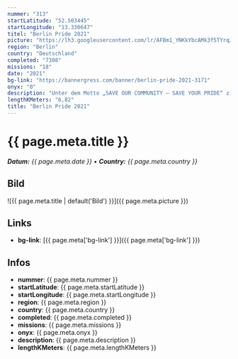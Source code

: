 ```yaml
---
nummer: "313"
startLatitude: "52.503445"
startLongitude: "13.330647"
titel: "Berlin Pride 2021"
picture: "https://lh3.googleusercontent.com/lr/AFBm1_YNKkYbcAMk3f5TYrqJV53AuwkaBGZYl4z4p1kz4Qmv45jhrnnFyJgB5geQ7WfXKEcnTbwE8dLpLOfxhl3uWboFHkGltNeSD2Ydv0lg84nPDltiutpNFiRNP1yf9efNaoV6o0YOclWbnXcEBhBi1iwtKGqFShcPKMm1gnGLEnQrbvAFxLiw1qRzZGYpLD9KP-ecRHwAw4XlvPv-5CxXlNnmtE2NUO-F1idKNBr3Fda3oWvamDWDw5kDwOCc1d4925OD9O-bqnEAskT_GsStFf8n_HMwHvhEOq7kyMC_V2NrhwMvE12kaX4HqNScgsuX5Fev4z7m8YzgmNJH6MHlQbD2gk15MCvfdkZmubBlWuXrm056PzcAIaYdj8qsR8MESMQ0xxfbQ8OsF77eAj-V_YQmnrHfCOfMyl-GQMSnCsOb-iWQS3dCv0x_Tt028khJ148qGMtLgXk8i5tqCzJru43uE_L3rjOV7VBPvQ4ZpBg3gWzfZwI0hM9j7EQc7C788V5UZ0BwxeL-YuZMes_8HONBeTPscO18ABrrdzJ89gX8FTghge9obfHbZRngqX6FMGu034aWyBDoVEr54Z1OmK8KOGCJSYjpYAR3t7JxnjAG2Tpic_eXaYDxq_79OSV1ItPtV7hrLI3crjPrlO-mJIkOT9nmmM_k1GCoIcLocYf71aPJoaaztb_eZlRMWDN38vwXk_krcbv6VfK7ASJDOQH5eVxBKbrZDYMct63kjWKMXl55AmgMz4GDZb4l5Phj-ancoDWTuyA54rWtWksN76z7itQXOXTbsEW2RDUU_3pIfNrk-QBKdTT_vx4PgmzdmmtF-LTdryvZk7rEk1LnIXKaXo12J846W_Lk"
region: "Berlin"
country: "Deutschland"
completed: "7308"
missions: "18"
date: "2021"
bg-link: "https://bannergress.com/banner/berlin-pride-2021-3171"
onyx: "0"
description: "Unter dem Motto „SAVE OUR COMMUNITY – SAVE YOUR PRIDE“ zieht der Berliner CSD zum 43. mal durch die Hauptstadt.\nFolge der Route vom Zoo bis zum Brandenburger Tor ."
lengthKMeters: "6,82"
title: "Berlin Pride 2021"
---
```


# {{ page.meta.title }}
_**Datum:** {{ page.meta.date }} • **Country:** {{ page.meta.country }}_

## Bild
![{{ page.meta.title | default('Bild') }}]({{ page.meta.picture }})

## Links
- **bg-link**: [{{ page.meta['bg-link'] }}]({{ page.meta['bg-link'] }})

## Infos
- **nummer**: {{ page.meta.nummer }}
- **startLatitude**: {{ page.meta.startLatitude }}
- **startLongitude**: {{ page.meta.startLongitude }}
- **region**: {{ page.meta.region }}
- **country**: {{ page.meta.country }}
- **completed**: {{ page.meta.completed }}
- **missions**: {{ page.meta.missions }}
- **onyx**: {{ page.meta.onyx }}
- **description**: {{ page.meta.description }}
- **lengthKMeters**: {{ page.meta.lengthKMeters }}

